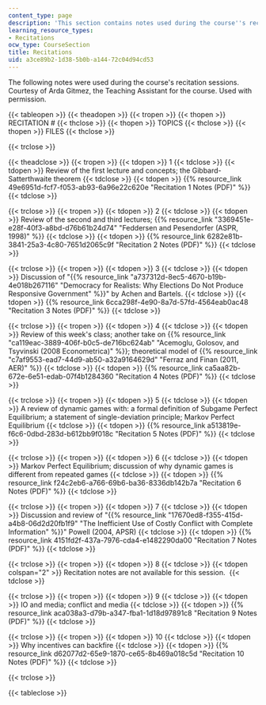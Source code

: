 ```yaml
---
content_type: page
description: 'This section contains notes used during the course''s recitation sessions. '
learning_resource_types:
- Recitations
ocw_type: CourseSection
title: Recitations
uid: a3ce89b2-1d38-5b0b-a144-72c04d94cd53
---
```


The following notes were used during the course's recitation sessions. Courtesy of Arda Gitmez, the Teaching Assistant for the course. Used with permission.

{{< tableopen >}}
{{< theadopen >}}
{{< tropen >}}
{{< thopen >}}
RECITATION #
{{< thclose >}}
{{< thopen >}}
TOPICS
{{< thclose >}}
{{< thopen >}}
FILES
{{< thclose >}}

{{< trclose >}}

{{< theadclose >}}
{{< tropen >}}
{{< tdopen >}}
1
{{< tdclose >}}
{{< tdopen >}}
Review of the first lecture and concepts; the Gibbard-Satterthwaite theorem
{{< tdclose >}}
{{< tdopen >}}
{{% resource_link 49e6951d-fcf7-f053-ab93-6a96e22c620e "Recitation 1 Notes (PDF)" %}}
{{< tdclose >}}

{{< trclose >}}
{{< tropen >}}
{{< tdopen >}}
2
{{< tdclose >}}
{{< tdopen >}}
Review of the second and third lectures; {{% resource_link "3369451e-e28f-40f3-a8bd-d76b61b24d74" "Feddersen and Pesendorfer (ASPR, 1998)" %}}
{{< tdclose >}}
{{< tdopen >}}
{{% resource_link 6282e81b-3841-25a3-4c80-7651d2065c9f "Recitation 2 Notes (PDF)" %}}
{{< tdclose >}}

{{< trclose >}}
{{< tropen >}}
{{< tdopen >}}
3
{{< tdclose >}}
{{< tdopen >}}
Discussion of "{{% resource_link "a737312d-8ec5-4670-b19b-4e018b267116" "Democracy for Realists: Why Elections Do Not Produce Responsive Government" %}}" by Achen and Bartels.
{{< tdclose >}}
{{< tdopen >}}
{{% resource_link 6cca298f-4e90-8a7d-57fd-4564eab0ac48 "Recitation 3 Notes (PDF)" %}}
{{< tdclose >}}

{{< trclose >}}
{{< tropen >}}
{{< tdopen >}}
4
{{< tdclose >}}
{{< tdopen >}}
Review of this week's class; another take on {{% resource_link "ca119eac-3889-406f-b0c5-de716bc624ab" "Acemoglu, Golosov, and Tsyvinski (2008 Econometrica)" %}}; theoretical model of {{% resource_link "c7af9553-ead7-44d9-ab50-a32a9164629d" "Ferraz and Finan (2011, AER)" %}}
{{< tdclose >}}
{{< tdopen >}}
{{% resource_link ca5aa82b-672e-6e51-edab-07f4b1284360 "Recitation 4 Notes (PDF)" %}}
{{< tdclose >}}

{{< trclose >}}
{{< tropen >}}
{{< tdopen >}}
5
{{< tdclose >}}
{{< tdopen >}}
A review of dynamic games with: a formal definition of Subgame Perfect Equilibrium; a statement of single-deviation principle; Markov Perfect Equilibrium
{{< tdclose >}}
{{< tdopen >}}
{{% resource_link a513819e-f6c6-0dbd-283d-b612bb9f018c "Recitation 5 Notes (PDF)" %}}
{{< tdclose >}}

{{< trclose >}}
{{< tropen >}}
{{< tdopen >}}
6
{{< tdclose >}}
{{< tdopen >}}
Markov Perfect Equilibrium; discussion of why dynamic games is different from repeated games
{{< tdclose >}}
{{< tdopen >}}
{{% resource_link f24c2eb6-a766-69b6-ba36-8336db142b7a "Recitation 6 Notes (PDF)" %}}
{{< tdclose >}}

{{< trclose >}}
{{< tropen >}}
{{< tdopen >}}
7
{{< tdclose >}}
{{< tdopen >}}
Discussion and review of "{{% resource_link "17670ed8-f355-415d-a4b8-06d2d20fb1f9" "The Inefficient Use of Costly Conflict with Complete Information" %}}" Powell (2004, APSR)
{{< tdclose >}}
{{< tdopen >}}
{{% resource_link 4151fd2f-437a-7976-cda4-e1482290da00 "Recitation 7 Notes (PDF)" %}}
{{< tdclose >}}

{{< trclose >}}
{{< tropen >}}
{{< tdopen >}}
8
{{< tdclose >}}
{{< tdopen colspan="2" >}}
Recitation notes are not available for this session. 
{{< tdclose >}}

{{< trclose >}}
{{< tropen >}}
{{< tdopen >}}
9
{{< tdclose >}}
{{< tdopen >}}
IO and media; conflict and media
{{< tdclose >}}
{{< tdopen >}}
{{% resource_link aca038a3-d79b-a347-fba1-1d18d97891c8 "Recitation 9 Notes (PDF)" %}}
{{< tdclose >}}

{{< trclose >}}
{{< tropen >}}
{{< tdopen >}}
10
{{< tdclose >}}
{{< tdopen >}}
Why incentives can backfire
{{< tdclose >}}
{{< tdopen >}}
{{% resource_link d62077d2-65e9-1870-ce65-8b469a018c5d "Recitation 10 Notes (PDF)" %}}
{{< tdclose >}}

{{< trclose >}}

{{< tableclose >}}